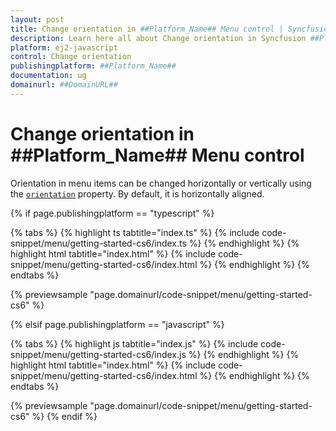 ```yaml
---
layout: post
title: Change orientation in ##Platform_Name## Menu control | Syncfusion
description: Learn here all about Change orientation in Syncfusion ##Platform_Name## Menu control of Syncfusion Essential JS 2 and more.
platform: ej2-javascript
control: Change orientation 
publishingplatform: ##Platform_Name##
documentation: ug
domainurl: ##DomainURL##
---
```


# Change orientation in ##Platform_Name## Menu control

Orientation in menu items can be changed horizontally or vertically using the [`orientation`](../../api/menu#orientation) property. By default, it is horizontally aligned.

{% if page.publishingplatform == "typescript" %}

 {% tabs %}
{% highlight ts tabtitle="index.ts" %}
{% include code-snippet/menu/getting-started-cs6/index.ts %}
{% endhighlight %}
{% highlight html tabtitle="index.html" %}
{% include code-snippet/menu/getting-started-cs6/index.html %}
{% endhighlight %}
{% endtabs %}
        
{% previewsample "page.domainurl/code-snippet/menu/getting-started-cs6" %}

{% elsif page.publishingplatform == "javascript" %}

{% tabs %}
{% highlight js tabtitle="index.js" %}
{% include code-snippet/menu/getting-started-cs6/index.js %}
{% endhighlight %}
{% highlight html tabtitle="index.html" %}
{% include code-snippet/menu/getting-started-cs6/index.html %}
{% endhighlight %}
{% endtabs %}

{% previewsample "page.domainurl/code-snippet/menu/getting-started-cs6" %}
{% endif %}
